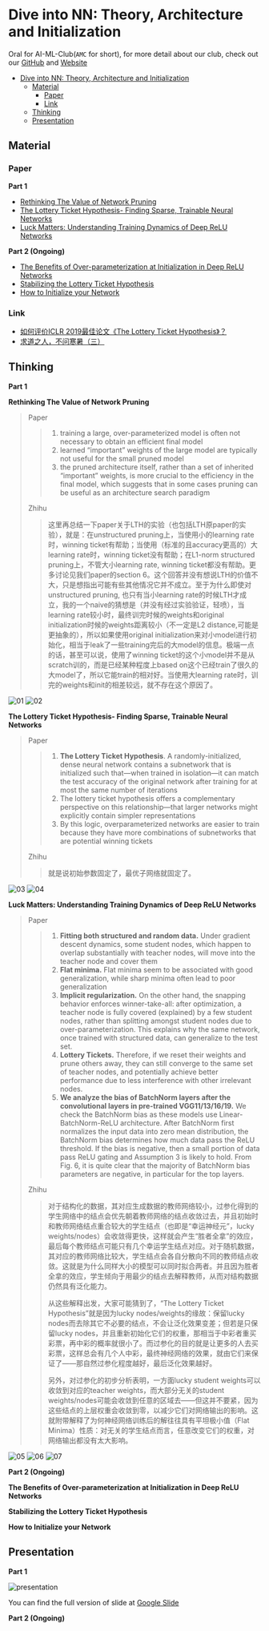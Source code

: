 # Dive into NN: Theory, Architecture and Initialization

Oral for AI-ML-Club(`AMC` for short), for more detail about our club, check out our [GitHub](https://github.com/BUPT/ai-ml.club) and [Website](https://ai-ml.club/)

- [Dive into NN: Theory, Architecture and Initialization](#Dive-into-NN-Theory-Architecture-and-Initialization)
  - [Material](#Material)
    - [Paper](#Paper)
    - [Link](#Link)
  - [Thinking](#Thinking)
  - [Presentation](#Presentation)

## Material

### Paper

**Part 1**

- [Rethinking The Value of Network Pruning](https://arxiv.org/abs/1810.05270)
- [The Lottery Ticket Hypothesis- Finding Sparse, Trainable Neural Networks](https://arxiv.org/abs/1803.03635)
- [Luck Matters: Understanding Training Dynamics of Deep ReLU Networks](https://arxiv.org/abs/1905.13405)

**Part 2 (Ongoing)**

- [The Benefits of Over-parameterization at Initialization in Deep ReLU Networks](https://arxiv.org/abs/1901.03611)
- [Stabilizing the Lottery Ticket Hypothesis](https://arxiv.org/abs/1903.01611)
- [How to Initialize your Network](https://arxiv.org/abs/1906.02341)

### Link

- [如何评价ICLR 2019最佳论文《The Lottery Ticket Hypothesis》？](https://www.zhihu.com/question/323214798)
- [求道之人，不问寒暑（三）](https://zhuanlan.zhihu.com/p/67782029)

## Thinking

**Part 1**

**Rethinking The Value of Network Pruning**

> Paper
> 
> > 1. training a large, over-parameterized model is often not necessary to obtain an efficient final model
> > 2. learned “important” weights of the large model are typically not useful for the small pruned model
> > 3. the pruned architecture itself, rather than a set of inherited “important” weights, is more crucial to the efficiency in the final model, which suggests that in some cases pruning can be useful as an architecture search paradigm
> 
> Zhihu
> 
> > 这里再总结一下paper关于LTH的实验（也包括LTH原paper的实验），就是：在unstructured pruning上，当使用小的learning rate时，winning ticket有帮助；当使用（标准的且accuracy更高的）大learning rate时，winning ticket没有帮助；在L1-norm structured pruning上，不管大小learning rate, winning ticket都没有帮助。更多讨论见我们paper的section 6。这个回答并没有想说LTH的价值不大，只是想指出可能有些其他情况它并不成立。至于为什么即使对unstructured pruning, 也只有当小learning rate的时候LTH才成立，我的一个naive的猜想是（并没有经过实验验证，轻喷），当learning rate较小时，最终训完时候的weights和original initialization时候的weights距离较小（不一定是L2 distance,可能是更抽象的），所以如果使用original initialization来对小model进行初始化，相当于leak了一些training完后的大model的信息。极端一点的话，甚至可以说，使用了winning ticket的这个小model并不是从scratch训的，而是已经某种程度上based on这个已经train了很久的大model了，所以它能train的相对好。当使用大learning rate时，训完的weights和init的相差较远，就不存在这个原因了。

![01](assets/IMG_0001.jpg)
![02](assets/IMG_0002.jpg)

**The Lottery Ticket Hypothesis- Finding Sparse, Trainable Neural Networks**

> Paper
> 
> > 1. **The Lottery Ticket Hypothesis**. A randomly-initialized, dense neural network contains a subnetwork that is initialized such that—when trained in isolation—it can match the test accuracy of the original network after training for at most the same number of iterations
> > 2. The lottery ticket hypothesis offers a complementary perspective on this relationship—that larger networks might explicitly contain simpler representations
> > 3. By this logic, overparameterized networks are easier to train because they have more combinations of subnetworks that are potential winning tickets
>
> Zhihu
> 
> > 就是说初始参数固定了，最优子网络就固定了。

![03](assets/IMG_0003.jpg)
![04](assets/IMG_0004.jpg)

**Luck Matters: Understanding Training Dynamics of Deep ReLU Networks**

> Paper
> 
> > 1. **Fitting both structured and random data.** Under gradient descent dynamics, some student nodes, which happen to overlap substantially with teacher nodes, will move into the teacher node and cover them
> > 2. **Flat minima.** Flat minima seem to be associated with good generalization, while sharp minima often lead to poor generalization
> > 3. **Implicit regularization.** On the other hand, the snapping behavior enforces winner-take-all: after optimization, a teacher node is fully covered (explained) by a few student nodes, rather than splitting amongst student nodes due to over-parameterization. This explains why the same network, once trained with structured data, can generalize to the test set.
> > 4. **Lottery Tickets.** Therefore, if we reset their weights and prune others away, they can still converge to the same set of teacher nodes, and potentially achieve better performance due to less interference with other irrelevant nodes.
> > 5. **We analyze the bias of BatchNorm layers after the convolutional layers in pre-trained VGG11/13/16/19.** We check the BatchNorm bias as these models use Linear-BatchNorm-ReLU architecture. After BatchNorm first normalizes the input data into zero mean distribution, the BatchNorm bias determines how much data pass the ReLU threshold. If the bias is negative, then a small portion of data pass ReLU gating and Assumption 3 is likely to hold. From Fig. 6, it is quite clear that the majority of BatchNorm bias parameters are negative, in particular for the top layers.
> 
> Zhihu
> 
> > 对于结构化的数据，其对应生成数据的教师网络较小，过参化得到的学生网络中的结点会优先朝着教师网络的结点收敛过去，并且初始时和教师网络结点重合较大的学生结点（也即是“幸运神经元”，lucky weights/nodes）会收敛得更快，这样就会产生“胜者全拿”的效应，最后每个教师结点可能只有几个幸运学生结点对应。对于随机数据，其对应的教师网络比较大，学生结点会各自分散向不同的教师结点收敛。这就是为什么同样大小的模型可以同时拟合两者。并且因为胜者全拿的效应，学生倾向于用最少的结点去解释教师，从而对结构数据仍然具有泛化能力。
> >
> > 从这些解释出发，大家可能猜到了，“The Lottery Ticket Hypothesis”就是因为lucky nodes/weights的缘故：保留lucky nodes而去除其它不必要的结点，不会让泛化效果变差；但若是只保留lucky nodes，并且重新初始化它们的权重，那相当于中彩者重买彩票，再中彩的概率就很小了。而过参化的目的就是让更多的人去买彩票，这样总会有几个人中彩，最终神经网络的效果，就由它们来保证了——那自然过参化程度越好，最后泛化效果越好。
> >
> > 另外，对过参化的初步分析表明，一方面lucky student weights可以收敛到对应的teacher weights，而大部分无关的student weights/nodes可能会收敛到任意的区域去——但这并不要紧，因为这些结点的上层权重会收敛到零，以减少它们对网络输出的影响。这就附带解释了为何神经网络训练后的解往往具有平坦极小值（Flat Minima）性质：对无关的学生结点而言，任意改变它们的权重，对网络输出都没有太大影响。

![05](assets/IMG_0005.jpg)
![06](assets/IMG_0006.jpg)
![07](assets/IMG_0007.jpg)

**Part 2 (Ongoing)**

**The Benefits of Over-parameterization at Initialization in Deep ReLU Networks**

**Stabilizing the Lottery Ticket Hypothesis**

**How to Initialize your Network**

## Presentation

**Part 1**

![presentation](assets/Presentation.jpeg)

You can find the full version of slide at [Google Slide](https://docs.google.com/presentation/d/1cQqC3SRYlZypvQFtG7pvkBzYK1hMgu8HjwO5qvlX48Q/edit?usp=sharing)

**Part 2 (Ongoing)**
